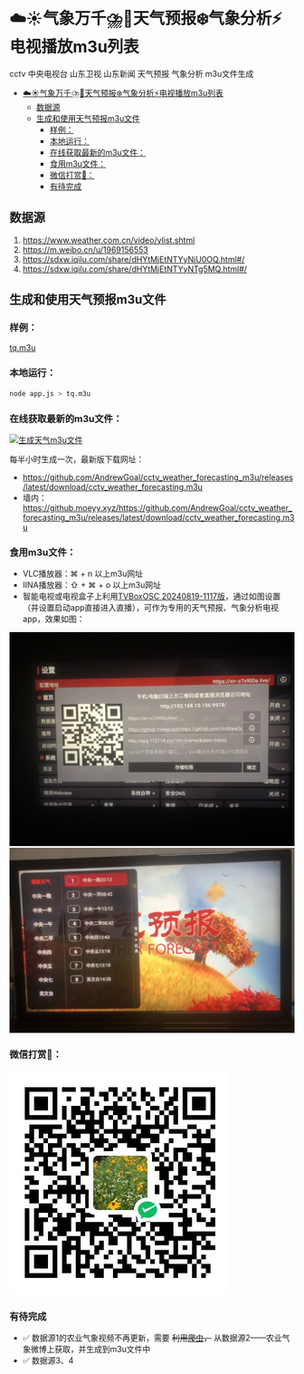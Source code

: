 # ☁️☀️气象万千⛈️🌈天气预报❄️气象分析⚡️电视播放m3u列表
cctv 中央电视台 山东卫视 山东新闻 天气预报 气象分析 m3u文件生成

- [☁️☀️气象万千⛈️🌈天气预报❄️气象分析⚡️电视播放m3u列表](#️️气象万千️天气预报️气象分析️电视播放m3u列表)
  - [数据源](#数据源)
  - [生成和使用天气预报m3u文件](#生成和使用天气预报m3u文件)
    - [样例：](#样例)
    - [本地运行：](#本地运行)
    - [在线获取最新的m3u文件：](#在线获取最新的m3u文件)
    - [食用m3u文件：](#食用m3u文件)
    - [微信打赏🙏：](#微信打赏)
    - [有待完成](#有待完成)


## 数据源
1. https://www.weather.com.cn/video/ylist.shtml
2. https://m.weibo.cn/u/1969156553
3. https://sdxw.iqilu.com/share/dHYtMjEtNTYyNjU0OQ.html#/
4. https://sdxw.iqilu.com/share/dHYtMjEtNTYyNTg5MQ.html#/

## 生成和使用天气预报m3u文件

### 样例：
[tq.m3u](tq.m3u)

### 本地运行：
```bash
node app.js > tq.m3u
```

### 在线获取最新的m3u文件：

[![生成天气m3u文件](https://github.com/AndrewGoal/cctv_weather_forecasting_m3u/actions/workflows/main.yml/badge.svg)](https://github.com/AndrewGoal/cctv_weather_forecasting_m3u/actions/workflows/main.yml)

每半小时生成一次，最新版下载网址：

- https://github.com/AndrewGoal/cctv_weather_forecasting_m3u/releases/latest/download/cctv_weather_forecasting.m3u
- 墙内：https://github.moeyy.xyz/https://github.com/AndrewGoal/cctv_weather_forecasting_m3u/releases/latest/download/cctv_weather_forecasting.m3u

### 食用m3u文件：
- VLC播放器：⌘ + n 以上m3u网址
- IINA播放器：⇧ + ⌘ + o 以上m3u网址
- 智能电视或电视盒子上利用[TVBoxOSC 20240819-1117版](https://github.com/o0HalfLife0o/TVBoxOSC/releases/tag/20240819-1117)，通过如图设置（并设置启动app直接进入直播），可作为专用的天气预报、气象分析电视app，效果如图：

![设置](tvset.jpeg)
![效果](tv.jpeg)

### 微信打赏🙏：
![微信打赏](wxds.JPG)

### 有待完成
- ✅ 数据源1的农业气象视频不再更新，需要 ~~利用[爬虫](https://github.com/dataabc/weibo-crawler)，~~ 从数据源2——农业气象微博上获取，并生成到m3u文件中
- ✅ 数据源3、4
